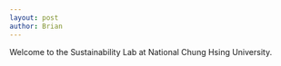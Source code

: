 ```yaml
---
layout: post
author: Brian
---
```


Welcome to the Sustainability Lab at National Chung Hsing University.
